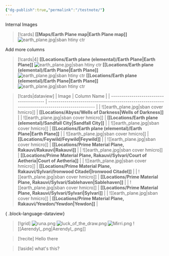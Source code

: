 ```yaml
---
{"dg-publish":true,"permalink":"/testnote/"}
---
```


Internal Images
> [!cards]
> **[[Maps/Earth Plane map\|Earth Plane map]]**
>  ![earth_plane.jpg|sban htiny ctr](/img/user/Images/earth_plane.jpg)

Add more columns
> [!cards|4]
> **[[Locations/Earth plane (elemental)/Earth Plane\|Earth Plane]]**
> ![earth_plane.jpg|sban htiny ctr](/img/user/Images/earth_plane.jpg)
> **[[Locations/Earth plane (elemental)/Earth Plane\|Earth Plane]]**
> ![earth_plane.jpg|sban htiny ctr](/img/user/Images/earth_plane.jpg)
> **[[Locations/Earth plane (elemental)/Earth Plane\|Earth Plane]]**
> ![earth_plane.jpg|sban htiny ctr](/img/user/Images/earth_plane.jpg)

> [!cards|dataview]
>  | Image                                   | Column Name                                                                                     |
> | --------------------------------------- | ----------------------------------------------------------------------------------------------- |
> | ![[earth_plane.jpg\|sban cover hmicro]] | **[[Locations/Abyss/Wells of Darkness\|Wells of Darkness]]**                                 |
> | ![[earth_plane.jpg\|sban cover hmicro]] | **[[Locations/Earth plane (elemental)/Sandfall City\|Sandfall City]]**                       |
> | ![[earth_plane.jpg\|sban cover hmicro]] | **[[Locations/Earth plane (elemental)/Earth Plane\|Earth Plane]]**                           |
> | ![[earth_plane.jpg\|sban cover hmicro]] | **[[Locations/Feywild/Feywild\|Feywild]]**                                                   |
> | ![[earth_plane.jpg\|sban cover hmicro]] | **[[Locations/Prime Material Plane, Rakauvi/Rakauvi\|Rakauvi]]**                             |
> | ![[earth_plane.jpg\|sban cover hmicro]] | **[[Locations/Prime Material Plane, Rakauvi/Sylvari/Court of Aetheria\|Court of Aetheria]]** |
> | ![[earth_plane.jpg\|sban cover hmicro]] | **[[Locations/Prime Material Plane, Rakauvi/Sylvari/Ironwood Citadel\|Ironwood Citadel]]**   |
> | ![[earth_plane.jpg\|sban cover hmicro]] | **[[Locations/Prime Material Plane, Rakauvi/Sylvari/Sablehaven\|Sablehaven]]**               |
> | ![[earth_plane.jpg\|sban cover hmicro]] | **[[Locations/Prime Material Plane, Rakauvi/Sylvari/Sylvari\|Sylvari]]**                     |
> | ![[earth_plane.jpg\|sban cover hmicro]] | **[[Locations/Prime Material Plane, Rakauvi/Yewdon/Yewdon\|Yewdon]]**                        |
> 
{ .block-language-dataview}

> [!grid]
> ![runa.png](/img/user/Images/runa.png)
> ![luck_of_the_draw.png](/img/user/Images/luck_of_the_draw.png)
> ![Mirri.png](/img/user/Images/Mirri.png)
> ![[Aerendyl_.png\|Aerendyl_.png]]

> [!recite]
> Hello there

> [!aside]
> what's this?
> 